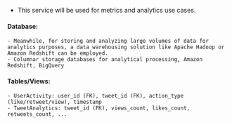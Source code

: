 - This service will be used for metrics and analytics use cases.


#### Database:
    - Meanwhile, for storing and analyzing large volumes of data for analytics purposes, a data warehousing solution like Apache Hadoop or Amazon Redshift can be employed.
    - Columnar storage databases for analytical processing, Amazon Redshift, BigQuery


#### Tables/Views:
    - UserActivity: user_id (FK), tweet_id (FK), action_type (like/retweet/view), timestamp
    - TweetAnalytics: tweet_id (FK), views_count, likes_count, retweets_count, ...